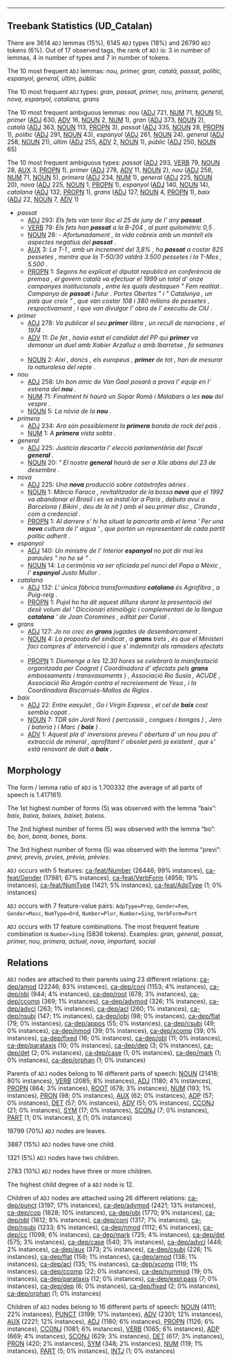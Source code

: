 

--------------------------------------------------------------------------------

## Treebank Statistics (UD_Catalan)

There are 3614 `ADJ` lemmas (15%), 6145 `ADJ` types (18%) and 26790 `ADJ` tokens (6%).
Out of 17 observed tags, the rank of `ADJ` is: 3 in number of lemmas, 4 in number of types and 7 in number of tokens.

The 10 most frequent `ADJ` lemmas: <em>nou, primer, gran, català, passat, polític, espanyol, general, últim, públic</em>

The 10 most frequent `ADJ` types:  <em>gran, passat, primer, nou, primera, general, nova, espanyol, catalana, grans</em>

The 10 most frequent ambiguous lemmas: <em>nou</em> ([ADJ]() 721, [NUM]() 71, [NOUN]() 5), <em>primer</em> ([ADJ]() 630, [ADV]() 16, [NOUN]() 2, [NUM]() 1), <em>gran</em> ([ADJ]() 373, [NOUN]() 2), <em>català</em> ([ADJ]() 363, [NOUN]() 113, [PROPN]() 3), <em>passat</em> ([ADJ]() 335, [NOUN]() 28, [PROPN]() 1), <em>polític</em> ([ADJ]() 291, [NOUN]() 43), <em>espanyol</em> ([ADJ]() 261, [NOUN]() 24), <em>general</em> ([ADJ]() 258, [NOUN]() 21), <em>últim</em> ([ADJ]() 255, [ADV]() 2, [NOUN]() 1), <em>públic</em> ([ADJ]() 250, [NOUN]() 65)

The 10 most frequent ambiguous types:  <em>passat</em> ([ADJ]() 293, [VERB]() 79, [NOUN]() 28, [AUX]() 3, [PROPN]() 1), <em>primer</em> ([ADJ]() 278, [ADV]() 11, [NOUN]() 2), <em>nou</em> ([ADJ]() 258, [NUM]() 71, [NOUN]() 5), <em>primera</em> ([ADJ]() 234, [NUM]() 1), <em>general</em> ([ADJ]() 225, [NOUN]() 20), <em>nova</em> ([ADJ]() 225, [NOUN]() 1, [PROPN]() 1), <em>espanyol</em> ([ADJ]() 140, [NOUN]() 14), <em>catalana</em> ([ADJ]() 132, [PROPN]() 1), <em>grans</em> ([ADJ]() 127, [NOUN]() 4, [PROPN]() 1), <em>baix</em> ([ADJ]() 22, [NOUN]() 7, [ADV]() 1)


* <em>passat</em>
  * [ADJ]() 293: <em>Els fets van tenir lloc el 25 de juny de l' any <b>passat</b> .</em>
  * [VERB]() 79: <em>Els fets han <b>passat</b> a la B-204 , al punt quilomètric 0,5 .</em>
  * [NOUN]() 28: <em>- Afortunadament , la vida cobreix amb un mantell els aspectes negatius del <b>passat</b> .</em>
  * [AUX]() 3: <em>La T-1 , amb un increment del 3,8% , ha <b>passat</b> a costar 825 pessetes , mentre que la T-50/30 valdrà 3.500 pessetes i la T-Mes , 5.500 .</em>
  * [PROPN]() 1: <em>Segons ha explicat el diputat republicà en conferència de premsa , el govern català va efectuar el 1999 un total d' onze campanyes institucionals , entre les quals destaquen " Fem realitat . Campanya de <b>passat</b> i futur . Portes Obertes " i " Catalunya , un país que creix " , que van costar 108 i 380 milions de pessetes , respectivament , i que van divulgar l' obra de l' executiu de CiU .</em>
* <em>primer</em>
  * [ADJ]() 278: <em>Va publicar el seu <b>primer</b> llibre , un recull de narracions , el 1974 .</em>
  * [ADV]() 11: <em>De fet , havia estat el candidat del PP qui <b>primer</b> va demanar un duel amb Xabier Arzalluz o amb Ibarretxe , fa setmanes .</em>
  * [NOUN]() 2: <em>Així , doncs , els europeus , <b>primer</b> de tot , han de mesurar la naturalesa del repte .</em>
* <em>nou</em>
  * [ADJ]() 258: <em>Un bon amic de Van Gaal posarà a prova l' equip en l' estrena del <b>nou</b> .</em>
  * [NUM]() 71: <em>Finalment hi haurà un Sopar Romà i Malabars a les <b>nou</b> del vespre .</em>
  * [NOUN]() 5: <em>La nòvia de la <b>nou</b> .</em>
* <em>primera</em>
  * [ADJ]() 234: <em>Ara són possiblement la <b>primera</b> banda de rock del país .</em>
  * [NUM]() 1: <em>A <b>primera</b> vista sobta .</em>
* <em>general</em>
  * [ADJ]() 225: <em>Justícia descarta l' elecció parlamentària del fiscal <b>general</b> .</em>
  * [NOUN]() 20: <em>" El nostre <b>general</b> haurà de ser a Xile abans del 23 de desembre .</em>
* <em>nova</em>
  * [ADJ]() 225: <em>Una <b>nova</b> producció sobre catàstrofes aèries .</em>
  * [NOUN]() 1: <em>Márcio Faraco , revitalitzador de la bossa <b>nova</b> que el 1992 va abandonar el Brasil i es va instal·lar a París , debuta avui a Barcelona ( Bikini , deu de la nit ) amb el seu primer disc , Ciranda , com a credencial .</em>
  * [PROPN]() 1: <em>Al darrere s' hi ha situat la pancarta amb el lema ' Per una <b>nova</b> cultura de l' aigua ' , que porten un representant de cada partit polític adherit .</em>
* <em>espanyol</em>
  * [ADJ]() 140: <em>Un ministre de l' Interior <b>espanyol</b> no pot dir mai les paraules " no ho sé " .</em>
  * [NOUN]() 14: <em>La cerimònia va ser oficiada pel nunci del Papa a Mèxic , l' <b>espanyol</b> Justo Mullor .</em>
* <em>catalana</em>
  * [ADJ]() 132: <em>L' única fàbrica transformadora <b>catalana</b> és Agrofibra , a Puig-reig .</em>
  * [PROPN]() 1: <em>Pujol ho ha dit aquest dilluns durant la presentació del desè volum del ' Diccionari etimològic i complementari de la llengua <b>catalana</b> ' de Joan Coromines , editat per Curial .</em>
* <em>grans</em>
  * [ADJ]() 127: <em>Jo no crec en <b>grans</b> jugades de desembarcament .</em>
  * [NOUN]() 4: <em>La proposta del sindicat , a <b>grans</b> trets , és que el Ministeri faci compres d' intervenció i que s' indemnitzi als ramaders afectats .</em>
  * [PROPN]() 1: <em>Diumenge a les 12.30 hores se celebrarà la manifestació organitzada per Coagret ( Coordinadora d' afectats pels <b>grans</b> embassaments i transvasaments ) , Associació Rio Susía , ACUDE , Associació Rio Aragón contra el recreixement de Yesa , i la Coordinadora Biscarrués-Mallos de Riglos .</em>
* <em>baix</em>
  * [ADJ]() 22: <em>Entre easyJet , Go i Virgin Express , el cel de <b>baix</b> cost sembla copat .</em>
  * [NOUN]() 7: <em>TDR són Jordi Noró ( percussió , congues i bongos ) , Jero ( bateria ) i Marc ( <b>baix</b> ) .</em>
  * [ADV]() 1: <em>Aquest pla d' inversions preveu l' obertura d' un nou pou d' extracció de mineral , aprofitant l' obsolet però ja existent , que s' està renovant de dalt a <b>baix</b> .</em>

## Morphology

The form / lemma ratio of `ADJ` is 1.700332 (the average of all parts of speech is 1.417161).

The 1st highest number of forms (5) was observed with the lemma “baix”: <em>baix, baixa, baixes, baixet, baixos</em>.

The 2nd highest number of forms (5) was observed with the lemma “bo”: <em>bo, bon, bona, bones, bons</em>.

The 3rd highest number of forms (5) was observed with the lemma “previ”: <em>previ, previs, prvies, prèvia, prèvies</em>.

`ADJ` occurs with 5 features: [ca-feat/Number]() (26446; 99% instances), [ca-feat/Gender]() (17981; 67% instances), [ca-feat/VerbForm]() (4958; 19% instances), [ca-feat/NumType]() (1421; 5% instances), [ca-feat/AdpType]() (1; 0% instances)

`ADJ` occurs with 7 feature-value pairs: `AdpType=Prep`, `Gender=Fem`, `Gender=Masc`, `NumType=Ord`, `Number=Plur`, `Number=Sing`, `VerbForm=Part`

`ADJ` occurs with 17 feature combinations.
The most frequent feature combination is `Number=Sing` (5836 tokens).
Examples: <em>gran, general, passat, primer, nou, primera, actual, nova, important, social</em>


## Relations

`ADJ` nodes are attached to their parents using 23 different relations: [ca-dep/amod]() (22246; 83% instances), [ca-dep/conj]() (1153; 4% instances), [ca-dep/obj]() (944; 4% instances), [ca-dep/root]() (678; 3% instances), [ca-dep/ccomp]() (369; 1% instances), [ca-dep/advmod]() (326; 1% instances), [ca-dep/advcl]() (263; 1% instances), [ca-dep/acl]() (260; 1% instances), [ca-dep/nsubj]() (147; 1% instances), [ca-dep/iobj]() (98; 0% instances), [ca-dep/flat]() (79; 0% instances), [ca-dep/appos]() (55; 0% instances), [ca-dep/csubj]() (49; 0% instances), [ca-dep/nmod]() (39; 0% instances), [ca-dep/xcomp]() (39; 0% instances), [ca-dep/fixed]() (16; 0% instances), [ca-dep/obl]() (11; 0% instances), [ca-dep/parataxis]() (10; 0% instances), [ca-dep/dep]() (3; 0% instances), [ca-dep/det]() (2; 0% instances), [ca-dep/case]() (1; 0% instances), [ca-dep/mark]() (1; 0% instances), [ca-dep/orphan]() (1; 0% instances)

Parents of `ADJ` nodes belong to 16 different parts of speech: [NOUN]() (21418; 80% instances), [VERB]() (2085; 8% instances), [ADJ]() (1180; 4% instances), [PROPN]() (864; 3% instances), [ROOT]() (678; 3% instances), [NUM]() (193; 1% instances), [PRON]() (98; 0% instances), [AUX]() (62; 0% instances), [ADP]() (57; 0% instances), [DET]() (57; 0% instances), [ADV]() (51; 0% instances), [CCONJ]() (21; 0% instances), [SYM]() (17; 0% instances), [SCONJ]() (7; 0% instances), [PART]() (1; 0% instances), [X]() (1; 0% instances)

18799 (70%) `ADJ` nodes are leaves.

3887 (15%) `ADJ` nodes have one child.

1321 (5%) `ADJ` nodes have two children.

2783 (10%) `ADJ` nodes have three or more children.

The highest child degree of a `ADJ` node is 12.

Children of `ADJ` nodes are attached using 26 different relations: [ca-dep/punct]() (3197; 17% instances), [ca-dep/advmod]() (2421; 13% instances), [ca-dep/cop]() (1828; 10% instances), [ca-dep/obj]() (1770; 9% instances), [ca-dep/obl]() (1612; 8% instances), [ca-dep/conj]() (1317; 7% instances), [ca-dep/nsubj]() (1233; 6% instances), [ca-dep/nmod]() (1112; 6% instances), [ca-dep/cc]() (1098; 6% instances), [ca-dep/mark]() (725; 4% instances), [ca-dep/det]() (575; 3% instances), [ca-dep/case]() (540; 3% instances), [ca-dep/advcl]() (446; 2% instances), [ca-dep/aux]() (373; 2% instances), [ca-dep/csubj]() (226; 1% instances), [ca-dep/flat]() (158; 1% instances), [ca-dep/amod]() (138; 1% instances), [ca-dep/acl]() (135; 1% instances), [ca-dep/xcomp]() (119; 1% instances), [ca-dep/ccomp]() (22; 0% instances), [ca-dep/nummod]() (19; 0% instances), [ca-dep/parataxis]() (12; 0% instances), [ca-dep/expl:pass]() (7; 0% instances), [ca-dep/dep]() (6; 0% instances), [ca-dep/fixed]() (2; 0% instances), [ca-dep/orphan]() (1; 0% instances)

Children of `ADJ` nodes belong to 16 different parts of speech: [NOUN]() (4111; 22% instances), [PUNCT]() (3199; 17% instances), [ADV]() (2301; 12% instances), [AUX]() (2221; 12% instances), [ADJ]() (1180; 6% instances), [PROPN]() (1126; 6% instances), [CCONJ]() (1081; 6% instances), [VERB]() (1065; 6% instances), [ADP]() (669; 4% instances), [SCONJ]() (629; 3% instances), [DET]() (617; 3% instances), [PRON]() (420; 2% instances), [SYM]() (348; 2% instances), [NUM]() (119; 1% instances), [PART]() (5; 0% instances), [INTJ]() (1; 0% instances)

